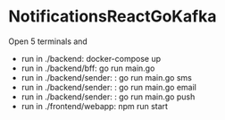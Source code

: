 # NotificationsReactGoKafka

Open 5 terminals and
- run in ./backend: docker-compose up
- run in ./backend/bff: go run main.go
- run in ./backend/sender: : go run main.go sms
- run in ./backend/sender: : go run main.go email
- run in ./backend/sender: : go run main.go push
- run in ./frontend/webapp: npm run start